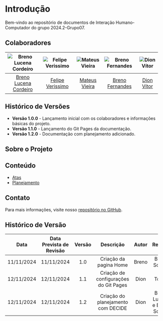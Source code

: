 # Introdução

Bem-vindo ao repositório de documentos de Interação Humano-Computador do grupo 2024.2-Grupo07.

## Colaboradores

| ![Breno Lucena Cordeiro](https://avatars.githubusercontent.com/u/82223777?v=4) | ![Felipe Verissimo](https://avatars.githubusercontent.com/u/101402657?v=4) | ![Mateus Vieira](https://avatars.githubusercontent.com/u/61623585?v=4) | ![Breno Fernandes](https://avatars.githubusercontent.com/u/132412607?v=4) | ![Dion Vítor](https://avatars.githubusercontent.com/u/71671413?v=4) |
| :----------------------------------------------------------------------------: | :------------------------------------------------------------------------: | :--------------------------------------------------------------------: | :-----------------------------------------------------------------------: | :-----------------------------------------------------------------: |
|             [Breno Lucena Cordeiro](https://github.com/BrenoLUCO)              |             [Felipe Verissimo](https://github.com/verissimoo)              |               [Mateus Vieira](https://github.com/matix0)               |              [Breno Fernandes](https://github.com/Brenofrds)              |             [Dion Vítor](https://github.com/DionVitor)              |

## Histórico de Versões

- **Versão 1.0.0** - Lançamento inicial com os colaboradores e informações básicas do projeto.
- **Versão 1.1.0** - Lançamento do Git Pages da documentação.
- **Versão 1.2.0** - Documentação com planejamento adicionado.

## Sobre o Projeto

## Conteúdo

- [Atas](./atas/ata-1.md)
- [Planejamento](./planejamento/cronograma.md)

## Contato

Para mais informações, visite nosso [repositório no GitHub](https://github.com/Interacao-Humano-Computador/2024.2-Grupo07).

## Histórico de Versão

|Data|Data Prevista de Revisão|Versão|Descrição|Autor|Revisor|
| :----------: |:-----------:| :------: | :-----------: | :---------: |:---------: |
|11/11/2024|11/11/2024|1.0|Criação da pagina Home|Breno| Breno Soares|
|12/11/2024|12/11/2024|1.1|Criação de configurações do Git Pages |Dion| Todos|
|12/11/2024|12/11/2024|1.2|Criação do planejamento com DECIDE |Dion| Breno Lucena e Breno Soares|

